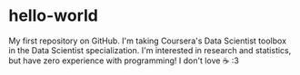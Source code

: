# hello-world
My first repository on GitHub.
I'm taking Coursera's Data Scientist toolbox in the Data Scientist specialization.
I'm interested in research and statistics, but have zero experience with programming! 
I don't love :coffee: :3
